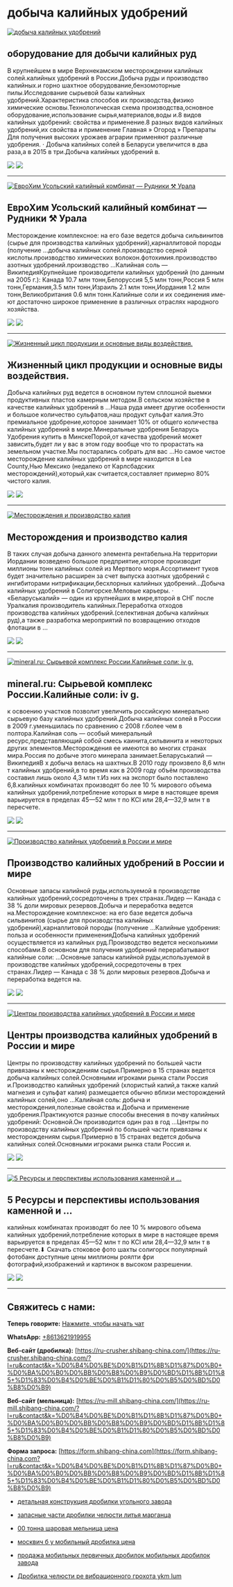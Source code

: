 # добыча калийных удобрений

<a href="https://swt.shibang-china.com/?l=ru&img&k=%D0%B4%D0%BE%D0%B1%D1%8B%D1%87%D0%B0+%D0%BA%D0%B0%D0%BB%D0%B8%D0%B9%D0%BD%D1%8B%D1%85+%D1%83%D0%B4%D0%BE%D0%B1%D1%80%D0%B5%D0%BD%D0%B8%D0%B9" target="_blank">![добыча калийных удобрений](http://static.shibang-china.com/all-800x300/47.jpg)</a>

## оборудование для добычи калийных руд
В крупнейшем в мире Верхнекамском месторождении калийных солей.калийных удобрений в России.Добыча руды и производство калийных.и горно шахтное оборудование,бензомоторные пилы.Исследование сырьевой базы калийных удобрений.Характеристика способов их производства,физико химические основы.Технологическая схема производства,основное оборудование,использование сырья,материалов,воды и.8 видов калийных удобрений: свойства и применение.8 разных видов калийных удобрений,их свойства и применение Главная &#187; Огород &#187; Препараты Для получения высоких урожаев аграрии применяют различные удобрения.&nbsp;&#0183;&#32;Добыча калийных солей в Беларуси увеличится в два раза,а в 2015 в три.Добыча калийных удобрений в.


<a href="https://whatsapp.shibangsoft.com/WhatsApp.php" target="_blank" title="WhatsApp">![](http://static.shibang-china.com/icon/whatsapp.png)</a> <a href="https://swt.shibang-china.com/?l=ru&icon&k=%D0%B4%D0%BE%D0%B1%D1%8B%D1%87%D0%B0+%D0%BA%D0%B0%D0%BB%D0%B8%D0%B9%D0%BD%D1%8B%D1%85+%D1%83%D0%B4%D0%BE%D0%B1%D1%80%D0%B5%D0%BD%D0%B8%D0%B9" target="_blank">![](http://static.shibang-china.com/icon/chat-ru.png)</a>

---

<a href="https://swt.shibang-china.com/?l=ru&img&k=%D0%B4%D0%BE%D0%B1%D1%8B%D1%87%D0%B0+%D0%BA%D0%B0%D0%BB%D0%B8%D0%B9%D0%BD%D1%8B%D1%85+%D1%83%D0%B4%D0%BE%D0%B1%D1%80%D0%B5%D0%BD%D0%B8%D0%B9" target="_blank">![ЕвроХим Усольский калийный комбинат — Рудники ⚒ Урала](http://static.shibang-china.com/all-800x300/551.jpg)</a>

## ЕвроХим Усольский калийный комбинат — Рудники ⚒ Урала
Месторождение комплексное: на его базе ведется добыча сильвинитов (сырье для производства калийных удобрений),карналлитовой породы (получение …добыча калийных солей.производство серной кислоты.производство химических волокон.фотохимия.производство азотных удобрений.производство …Калийная соль — ВикипедияКрупнейшие производители калийных удобрений (по данным на 2005 г.): Канада 10.7 млн тонн,Белоруссия 5,5 млн тонн,Россия 5 млн тонн,Германия,3.5 млн тонн,Израиль 2.1 млн тонн,Иордания 1.2 млн тонн,Великобритания 0.6 млн тонн.Ка&#173;лий&#173;ные со&#173;ли и их со&#173;еди&#173;не&#173;ния име&#173;ют до&#173;ста&#173;точ&#173;но ши&#173;ро&#173;кое при&#173;ме&#173;не&#173;ние в раз&#173;лич&#173;ных от&#173;рас&#173;лях на&#173;род&#173;но&#173;го хо&#173;зяй&#173;ст&#173;ва.


<a href="https://whatsapp.shibangsoft.com/WhatsApp.php" target="_blank" title="WhatsApp">![](http://static.shibang-china.com/icon/whatsapp.png)</a> <a href="https://swt.shibang-china.com/?l=ru&icon&k=%D0%B4%D0%BE%D0%B1%D1%8B%D1%87%D0%B0+%D0%BA%D0%B0%D0%BB%D0%B8%D0%B9%D0%BD%D1%8B%D1%85+%D1%83%D0%B4%D0%BE%D0%B1%D1%80%D0%B5%D0%BD%D0%B8%D0%B9" target="_blank">![](http://static.shibang-china.com/icon/chat-ru.png)</a>

---

<a href="https://swt.shibang-china.com/?l=ru&img&k=%D0%B4%D0%BE%D0%B1%D1%8B%D1%87%D0%B0+%D0%BA%D0%B0%D0%BB%D0%B8%D0%B9%D0%BD%D1%8B%D1%85+%D1%83%D0%B4%D0%BE%D0%B1%D1%80%D0%B5%D0%BD%D0%B8%D0%B9" target="_blank">![Жизненный цикл продукции и основные виды воздействия.](http://static.shibang-china.com/all-800x300/1449.jpg)</a>

## Жизненный цикл продукции и основные виды воздействия.
Добыча калийных руд ведется в основном путем сплошной выемки продуктивных пластов камерным методом.В сельском хозяйстве в качестве калийных удобрений в …Наша руда имеет другие особенности и большое количество сульфатов,наш продукт сульфат калия.Это премиальное удобрение,которое занимает 10% от общего количества калийных удобрений в мире.Минеральные удобрения Беларусь Удобрения купить в МинскеПорой,от качества удобрений может зависить,будет ли у вас в этом году вообще что то прорастать на земельном участке.Мы постарались собрать для вас …Но самое чистое месторождение калийных удобрений в мире находится в Lea County,Нью Мексико (недалеко от Карлсбадских месторождений),который,как считается,составляет примерно 80% чистого калия.


<a href="https://whatsapp.shibangsoft.com/WhatsApp.php" target="_blank" title="WhatsApp">![](http://static.shibang-china.com/icon/whatsapp.png)</a> <a href="https://swt.shibang-china.com/?l=ru&icon&k=%D0%B4%D0%BE%D0%B1%D1%8B%D1%87%D0%B0+%D0%BA%D0%B0%D0%BB%D0%B8%D0%B9%D0%BD%D1%8B%D1%85+%D1%83%D0%B4%D0%BE%D0%B1%D1%80%D0%B5%D0%BD%D0%B8%D0%B9" target="_blank">![](http://static.shibang-china.com/icon/chat-ru.png)</a>

---

<a href="https://swt.shibang-china.com/?l=ru&img&k=%D0%B4%D0%BE%D0%B1%D1%8B%D1%87%D0%B0+%D0%BA%D0%B0%D0%BB%D0%B8%D0%B9%D0%BD%D1%8B%D1%85+%D1%83%D0%B4%D0%BE%D0%B1%D1%80%D0%B5%D0%BD%D0%B8%D0%B9" target="_blank">![Месторождения и производство калия](http://static.shibang-china.com/all-800x300/1530.jpg)</a>

## Месторождения и производство калия
В таких случая добыча данного элемента рентабельна.На территории Иордании возведено большое предприятие,которое производит миллионы тонн калийных солей из Мертвого моря.Ассортимент туков будет значительно расширен за счет выпуска азотных удобрений с ингибиторами нитрификации,бесхлорных калийных удобрений…Добыча калийных удобрений в Солигорске.Меловые карьеры.&nbsp;&#0183;&#32;&#171;Беларуськалий&#187; — один из крупнейших в мире,второй в СНГ после Уралкалия производитель калийных.Переработка отходов производства калийных удобрений.(селективная добыча калийных руд),а также разработка мероприятий по возвращению отходов флотации в …


<a href="https://whatsapp.shibangsoft.com/WhatsApp.php" target="_blank" title="WhatsApp">![](http://static.shibang-china.com/icon/whatsapp.png)</a> <a href="https://swt.shibang-china.com/?l=ru&icon&k=%D0%B4%D0%BE%D0%B1%D1%8B%D1%87%D0%B0+%D0%BA%D0%B0%D0%BB%D0%B8%D0%B9%D0%BD%D1%8B%D1%85+%D1%83%D0%B4%D0%BE%D0%B1%D1%80%D0%B5%D0%BD%D0%B8%D0%B9" target="_blank">![](http://static.shibang-china.com/icon/chat-ru.png)</a>

---

<a href="https://swt.shibang-china.com/?l=ru&img&k=%D0%B4%D0%BE%D0%B1%D1%8B%D1%87%D0%B0+%D0%BA%D0%B0%D0%BB%D0%B8%D0%B9%D0%BD%D1%8B%D1%85+%D1%83%D0%B4%D0%BE%D0%B1%D1%80%D0%B5%D0%BD%D0%B8%D0%B9" target="_blank">![mineral.ru: Сырьевой комплекс России.Калийные соли: iv g.](http://static.shibang-china.com/all-800x300/510.jpg)</a>

## mineral.ru: Сырьевой комплекс России.Калийные соли: iv g.
к освоению участков позволит увеличить российскую минерально сырьевую базу калийных удобрений.Добыча калийных солей в России в 2009 г.уменьшилась по сравнению с 2008 г.более чем в полтора.Калийная соль — особый минеральный ресурс,представляющий собой смесь каинита,сильвинита и некоторых других элементов.Месторождения ее имеются во многих странах мира.Россия по добыче этого минерала занимает.Беларуськалий — ВикипедияВ х добыча велась на шахтных.В 2010 году произвело 8,6 млн т калийных удобрений,в то время как в 2009 году объём производства составил лишь около 4,3 млн т.Из них на экспорт было поставлено 6,8.калийных комбинатах производят бо лее 10 % мирового объема калийных удобрений,потребление которых в мире в настоящее время варьируется в пределах 45—52 млн т по KCl или 28,4—32,9 млн т в пересчете.


<a href="https://whatsapp.shibangsoft.com/WhatsApp.php" target="_blank" title="WhatsApp">![](http://static.shibang-china.com/icon/whatsapp.png)</a> <a href="https://swt.shibang-china.com/?l=ru&icon&k=%D0%B4%D0%BE%D0%B1%D1%8B%D1%87%D0%B0+%D0%BA%D0%B0%D0%BB%D0%B8%D0%B9%D0%BD%D1%8B%D1%85+%D1%83%D0%B4%D0%BE%D0%B1%D1%80%D0%B5%D0%BD%D0%B8%D0%B9" target="_blank">![](http://static.shibang-china.com/icon/chat-ru.png)</a>

---

<a href="https://swt.shibang-china.com/?l=ru&img&k=%D0%B4%D0%BE%D0%B1%D1%8B%D1%87%D0%B0+%D0%BA%D0%B0%D0%BB%D0%B8%D0%B9%D0%BD%D1%8B%D1%85+%D1%83%D0%B4%D0%BE%D0%B1%D1%80%D0%B5%D0%BD%D0%B8%D0%B9" target="_blank">![Производство калийных удобрений в России и мире](http://static.shibang-china.com/all-800x300/1317.jpg)</a>

## Производство калийных удобрений в России и мире
Основные запасы калийной руды,используемой в производстве калийных удобрений,сосредоточены в трех странах.Лидер — Канада с 38 % доли мировых резервов.Добыча и переработка ведется на.Месторождение комплексное: на его базе ведется добыча сильвинитов (сырье для производства калийных удобрений),карналлитовой породы (получение …Калийные удобрения: польза и особенности примененияДобыча калийных удобрений осуществляется из калийных руд.Производство ведется несколькими способами.В основном для получения удобрений перерабатывают калийные соли: …Основные запасы калийной руды,используемой в производстве калийных удобрений,сосредоточены в трех странах.Лидер — Канада с 38 % доли мировых резервов.Добыча и переработка ведется на.


<a href="https://whatsapp.shibangsoft.com/WhatsApp.php" target="_blank" title="WhatsApp">![](http://static.shibang-china.com/icon/whatsapp.png)</a> <a href="https://swt.shibang-china.com/?l=ru&icon&k=%D0%B4%D0%BE%D0%B1%D1%8B%D1%87%D0%B0+%D0%BA%D0%B0%D0%BB%D0%B8%D0%B9%D0%BD%D1%8B%D1%85+%D1%83%D0%B4%D0%BE%D0%B1%D1%80%D0%B5%D0%BD%D0%B8%D0%B9" target="_blank">![](http://static.shibang-china.com/icon/chat-ru.png)</a>

---

<a href="https://swt.shibang-china.com/?l=ru&img&k=%D0%B4%D0%BE%D0%B1%D1%8B%D1%87%D0%B0+%D0%BA%D0%B0%D0%BB%D0%B8%D0%B9%D0%BD%D1%8B%D1%85+%D1%83%D0%B4%D0%BE%D0%B1%D1%80%D0%B5%D0%BD%D0%B8%D0%B9" target="_blank">![Центры производства калийных удобрений в России и мире](http://static.shibang-china.com/all-800x300/239.jpg)</a>

## Центры производства калийных удобрений в России и мире
Центры по производству калийных удобрений по большей части привязаны к месторождениям сырья.Примерно в 15 странах ведется добыча калийных солей.Основными игроками рынка стали Россия и.Производство калийных удобрений (хлористый калий,а также калий магнезия и сульфат калия) размещается обычно вблизи месторождений калийных солей,оно …Калийная соль: добыча и месторождения,полезные свойства и.Добыча и применение удобрения.Практикуются разные способы внесения в почву калийных удобрений: Основной.Он производится один раз в год …Центры по производству калийных удобрений по большей части привязаны к месторождениям сырья.Примерно в 15 странах ведется добыча калийных солей.Основными игроками рынка стали Россия и.


<a href="https://whatsapp.shibangsoft.com/WhatsApp.php" target="_blank" title="WhatsApp">![](http://static.shibang-china.com/icon/whatsapp.png)</a> <a href="https://swt.shibang-china.com/?l=ru&icon&k=%D0%B4%D0%BE%D0%B1%D1%8B%D1%87%D0%B0+%D0%BA%D0%B0%D0%BB%D0%B8%D0%B9%D0%BD%D1%8B%D1%85+%D1%83%D0%B4%D0%BE%D0%B1%D1%80%D0%B5%D0%BD%D0%B8%D0%B9" target="_blank">![](http://static.shibang-china.com/icon/chat-ru.png)</a>

---

<a href="https://swt.shibang-china.com/?l=ru&img&k=%D0%B4%D0%BE%D0%B1%D1%8B%D1%87%D0%B0+%D0%BA%D0%B0%D0%BB%D0%B8%D0%B9%D0%BD%D1%8B%D1%85+%D1%83%D0%B4%D0%BE%D0%B1%D1%80%D0%B5%D0%BD%D0%B8%D0%B9" target="_blank">![5 Ресурсы и перспективы использования каменной и …](http://static.shibang-china.com/all-800x300/1357.jpg)</a>

## 5 Ресурсы и перспективы использования каменной и …
калийных комбинатах производят бо лее 10 % мирового объема калийных удобрений,потребление которых в мире в настоящее время варьируется в пределах 45—52 млн т по KCl или 28,4—32,9 млн т в пересчете.⬇ Скачать стоковое фото шахты солигорск популярный фотобанк доступные цены миллионы роялти фри фотографий,изображений и картинок в высоком разрешении.

<a href="https://whatsapp.shibangsoft.com/WhatsApp.php" target="_blank" title="WhatsApp">![](http://static.shibang-china.com/icon/whatsapp.png)</a> <a href="https://swt.shibang-china.com/?l=ru&icon&k=%D0%B4%D0%BE%D0%B1%D1%8B%D1%87%D0%B0+%D0%BA%D0%B0%D0%BB%D0%B8%D0%B9%D0%BD%D1%8B%D1%85+%D1%83%D0%B4%D0%BE%D0%B1%D1%80%D0%B5%D0%BD%D0%B8%D0%B9" target="_blank">![](http://static.shibang-china.com/icon/chat-ru.png)</a>

---
## Свяжитесь с нами:

**Теперь говорите:** [Нажмите, чтобы начать чат](https://swt.shibang-china.com?l=ru&contact&k=%D0%B4%D0%BE%D0%B1%D1%8B%D1%87%D0%B0+%D0%BA%D0%B0%D0%BB%D0%B8%D0%B9%D0%BD%D1%8B%D1%85+%D1%83%D0%B4%D0%BE%D0%B1%D1%80%D0%B5%D0%BD%D0%B8%D0%B9)

**WhatsApp:**  [+8613621919955](https://whatsapp.shibangsoft.com/WhatsApp.php)

**Веб-сайт (дробилка):** [https://ru-crusher.shibang-china.com/](https://ru-crusher.shibang-china.com/?l=ru&contact&k=%D0%B4%D0%BE%D0%B1%D1%8B%D1%87%D0%B0+%D0%BA%D0%B0%D0%BB%D0%B8%D0%B9%D0%BD%D1%8B%D1%85+%D1%83%D0%B4%D0%BE%D0%B1%D1%80%D0%B5%D0%BD%D0%B8%D0%B9)

**Веб-сайт (мельница):** [https://ru-mill.shibang-china.com/](https://ru-mill.shibang-china.com/?l=ru&contact&k=%D0%B4%D0%BE%D0%B1%D1%8B%D1%87%D0%B0+%D0%BA%D0%B0%D0%BB%D0%B8%D0%B9%D0%BD%D1%8B%D1%85+%D1%83%D0%B4%D0%BE%D0%B1%D1%80%D0%B5%D0%BD%D0%B8%D0%B9)

**Форма запроса:** [https://form.shibang-china.com](https://form.shibang-china.com?l=ru&contact&k=%D0%B4%D0%BE%D0%B1%D1%8B%D1%87%D0%B0+%D0%BA%D0%B0%D0%BB%D0%B8%D0%B9%D0%BD%D1%8B%D1%85+%D1%83%D0%B4%D0%BE%D0%B1%D1%80%D0%B5%D0%BD%D0%B8%D0%B9)

* [детальная конструкция дробилки угольного завода](../135/%D0%B4%D0%B5%D1%82%D0%B0%D0%BB%D1%8C%D0%BD%D0%B0%D1%8F%20%D0%BA%D0%BE%D0%BD%D1%81%D1%82%D1%80%D1%83%D0%BA%D1%86%D0%B8%D1%8F%20%D0%B4%D1%80%D0%BE%D0%B1%D0%B8%D0%BB%D0%BA%D0%B8%20%D1%83%D0%B3%D0%BE%D0%BB%D1%8C%D0%BD%D0%BE%D0%B3%D0%BE%20%D0%B7%D0%B0%D0%B2%D0%BE%D0%B4%D0%B0.md)

* [запасные части дробилки челюсти литья марганца](../132/%D0%B7%D0%B0%D0%BF%D0%B0%D1%81%D0%BD%D1%8B%D0%B5%20%D1%87%D0%B0%D1%81%D1%82%D0%B8%20%D0%B4%D1%80%D0%BE%D0%B1%D0%B8%D0%BB%D0%BA%D0%B8%20%D1%87%D0%B5%D0%BB%D1%8E%D1%81%D1%82%D0%B8%20%D0%BB%D0%B8%D1%82%D1%8C%D1%8F%20%D0%BC%D0%B0%D1%80%D0%B3%D0%B0%D0%BD%D1%86%D0%B0.md)

* [00 тонна шаровая мельница цена](../133/00%20%D1%82%D0%BE%D0%BD%D0%BD%D0%B0%20%D1%88%D0%B0%D1%80%D0%BE%D0%B2%D0%B0%D1%8F%20%D0%BC%D0%B5%D0%BB%D1%8C%D0%BD%D0%B8%D1%86%D0%B0%20%D1%86%D0%B5%D0%BD%D0%B0.md)

* [москвич б  у мобильный дробилка цена](../131/%D0%BC%D0%BE%D1%81%D0%BA%D0%B2%D0%B8%D1%87%20%D0%B1%20%20%D1%83%20%D0%BC%D0%BE%D0%B1%D0%B8%D0%BB%D1%8C%D0%BD%D1%8B%D0%B9%20%D0%B4%D1%80%D0%BE%D0%B1%D0%B8%D0%BB%D0%BA%D0%B0%20%D1%86%D0%B5%D0%BD%D0%B0.md)

* [продажа мобильных первичных дробилок мобильных дробилок завода](../132/%D0%BF%D1%80%D0%BE%D0%B4%D0%B0%D0%B6%D0%B0%20%D0%BC%D0%BE%D0%B1%D0%B8%D0%BB%D1%8C%D0%BD%D1%8B%D1%85%20%D0%BF%D0%B5%D1%80%D0%B2%D0%B8%D1%87%D0%BD%D1%8B%D1%85%20%D0%B4%D1%80%D0%BE%D0%B1%D0%B8%D0%BB%D0%BE%D0%BA%20%D0%BC%D0%BE%D0%B1%D0%B8%D0%BB%D1%8C%D0%BD%D1%8B%D1%85%20%D0%B4%D1%80%D0%BE%D0%B1%D0%B8%D0%BB%D0%BE%D0%BA%20%D0%B7%D0%B0%D0%B2%D0%BE%D0%B4%D0%B0.md)

* [Дробилка челюсти pe вибрационного грохота ykm lum](../134/%D0%94%D1%80%D0%BE%D0%B1%D0%B8%D0%BB%D0%BA%D0%B0%20%D1%87%D0%B5%D0%BB%D1%8E%D1%81%D1%82%D0%B8%20pe%20%D0%B2%D0%B8%D0%B1%D1%80%D0%B0%D1%86%D0%B8%D0%BE%D0%BD%D0%BD%D0%BE%D0%B3%D0%BE%20%D0%B3%D1%80%D0%BE%D1%85%D0%BE%D1%82%D0%B0%20ykm%20lum.md)